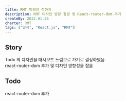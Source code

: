 ```yaml
---
title: RMT 방향성 정하기
description: RMT 디자인 방향 결정 및 React-router-dom 추가
createBy: 2022.01.26
charter: RMT
tags: ["일지", "React.js", "RMT"]
---
```


## Story

Todo 의 디자인을 대시보드 느낌으로 가기로 결정하였음.  
react-router-dom 추가 및 디자인 방향성을 잡음

## Todo

react-router-dom 추가
